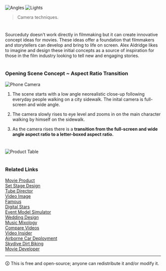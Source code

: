 ![Angles](https://github.com/user-attachments/assets/680b665a-b57d-4505-ad3f-3260e08f79d9)
![Lights](https://github.com/user-attachments/assets/77c9af2d-c233-4542-91e3-4f2a39867fed)

> Camera techniques.

#

Sourceduty doesn't work directly in filmmaking but it can create innovative concept ideas for movies. These ideas offer a foundation that filmmakers and storytellers can develop and bring to life on screen. Alex Aldridge likes to imagine and design these initial concepts as a source of inspiration for those in the film industry looking to tell new and engaging stories.

#
### Opening Scene Concept ~ Aspect Ratio Transition

![Phone Camera](https://github.com/sourceduty/Movies/assets/123030236/cfa22fdf-5279-4ac7-ab98-fb4becaa50ce)


1. The scene starts with a low angle neorealistic close-up following everyday people walking on a city sidewalk. The inital camera is full-screen and wide angle. 

2. The camera slowly rises to eye level and zooms in on the main character walking by himself on the sidewalk. 

3. As the camera rises there is a **transition from the full-screen and wide angle aspect ratio to a letter-boxed aspect ratio.**

#

![Product Table](https://github.com/user-attachments/assets/f62750c6-ee2c-4f17-bd0b-8451ad3a75cb)

#
### Related Links

[Movie Product](https://github.com/sourceduty/Movie_Product)
<br>
[Set Stage Design](https://github.com/sourceduty/Set_Stage_Design)
<br>
[Tube Director](https://chat.openai.com/g/g-epAQ2XbfM-tube-director)
<br>
[Video Image](https://chat.openai.com/g/g-LNtncGSSz-video-image)
<br>
[Famous](https://chat.openai.com/g/g-O9LfTkCN7-famous)
<br>
[Digital Stars](https://chat.openai.com/g/g-dRyZ53slj-digital-stars)
<br>
[Event Model Simulator](https://chat.openai.com/g/g-Zr15o3jSa-event-model-simulator)
<br>
[Wedding Design](https://chatgpt.com/g/g-fXhJAisdE-wedding-design)
<br>
[Music Mixology](https://chat.openai.com/g/g-Dx8EfEK8O-music-mixology)
<br>
[Compare Videos](https://github.com/sourceduty/Compare_Videos)
<br>
[Video Insider](https://chatgpt.com/g/g-ZBiedT6Sq-video-insider)
<br>
[Airborne Car Deployment](https://github.com/sourceduty/Airborne_Car_Deployment)
<br>
[Skydive Dirt Biking](https://github.com/sourceduty/Skydive_Dirt_Biking)
<br>
[Movie Developer](https://chatgpt.com/g/g-GKuoUegIF-movie-developer)

***
🛈 This is free and open-source; anyone can redistribute it and/or modify it.
